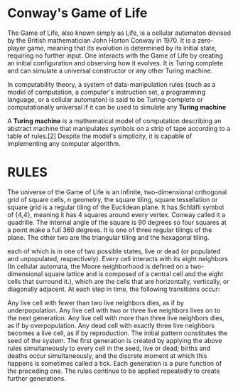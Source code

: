 # Conway's Game of Life

The Game of Life, also known simply as Life, is a cellular automaton devised by the British mathematician John Horton Conway in 1970. It is a zero-player game, meaning that its evolution is determined by its initial state, requiring no further input. One interacts with the Game of Life by creating an initial configuration and observing how it evolves. It is Turing complete and can simulate a universal constructor or any other Turing machine.

In computability theory, a system of data-manipulation rules (such as a model of computation, a computer's instruction set, a programming language, or a cellular automaton) is said to be Turing-complete or computationally universal if it can be used to simulate any **Turing machine**

A **Turing machine** is a mathematical model of computation describing an abstract machine that manipulates symbols on a strip of tape according to a table of rules.[2] Despite the model's simplicity, it is capable of implementing any computer algorithm.

# RULES 

The universe of the Game of Life is an infinite, two-dimensional orthogonal grid of square cells,
n geometry, the square tiling, square tessellation or square grid is a regular tiling of the Euclidean plane. It has Schläfli symbol of {4,4}, meaning it has 4 squares around every vertex. Conway called it a quadrille.
The internal angle of the square is 90 degrees so four squares at a point make a full 360 degrees. It is one of three regular tilings of the plane. The other two are the triangular tiling and the hexagonal tiling.

 each of which is in one of two possible states, live or dead (or populated and unpopulated, respectively). Every cell interacts with its eight neighbors (In cellular automata, the Moore neighborhood is defined on a two-dimensional square lattice and is composed of a central cell and the eight cells that surround it.), which are the cells that are horizontally, vertically, or diagonally adjacent. At each step in time, the following transitions occur:

Any live cell with fewer than two live neighbors dies, as if by underpopulation.
Any live cell with two or three live neighbors lives on to the next generation.
Any live cell with more than three live neighbors dies, as if by overpopulation.
Any dead cell with exactly three live neighbors becomes a live cell, as if by reproduction.
The initial pattern constitutes the seed of the system. The first generation is created by applying the above rules simultaneously to every cell in the seed, live or dead; births and deaths occur simultaneously, and the discrete moment at which this happens is sometimes called a tick. Each generation is a pure function of the preceding one. The rules continue to be applied repeatedly to create further generations.
